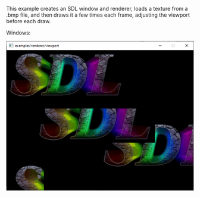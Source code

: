 This example creates an SDL window and renderer, loads a texture
from a .bmp file, and then draws it a few times each frame, adjusting
the viewport before each draw.

Windows:

![Screenshot Windows](./viewport_windows.png)
